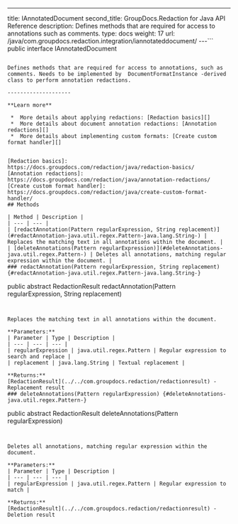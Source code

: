 ---
title: IAnnotatedDocument
second_title: GroupDocs.Redaction for Java API Reference
description: Defines methods that are required for access to annotations such as comments.
type: docs
weight: 17
url: /java/com.groupdocs.redaction.integration/iannotateddocument/
---```
public interface IAnnotatedDocument
```

Defines methods that are required for access to annotations, such as comments. Needs to be implemented by  DocumentFormatInstance -derived class to perform annotation redactions.

--------------------

**Learn more**

 *  More details about applying redactions: [Redaction basics][]
 *  More details about document annotation redactions: [Annotation redactions][]
 *  More details about implementing custom formats: [Create custom format handler][]


[Redaction basics]: https://docs.groupdocs.com/redaction/java/redaction-basics/
[Annotation redactions]: https://docs.groupdocs.com/redaction/java/annotation-redactions/
[Create custom format handler]: https://docs.groupdocs.com/redaction/java/create-custom-format-handler/
## Methods

| Method | Description |
| --- | --- |
| [redactAnnotation(Pattern regularExpression, String replacement)](#redactAnnotation-java.util.regex.Pattern-java.lang.String-) | Replaces the matching text in all annotations within the document. |
| [deleteAnnotations(Pattern regularExpression)](#deleteAnnotations-java.util.regex.Pattern-) | Deletes all annotations, matching regular expression within the document. |
### redactAnnotation(Pattern regularExpression, String replacement) {#redactAnnotation-java.util.regex.Pattern-java.lang.String-}
```
public abstract RedactionResult redactAnnotation(Pattern regularExpression, String replacement)
```


Replaces the matching text in all annotations within the document.

**Parameters:**
| Parameter | Type | Description |
| --- | --- | --- |
| regularExpression | java.util.regex.Pattern | Regular expression to search and replace |
| replacement | java.lang.String | Textual replacement |

**Returns:**
[RedactionResult](../../com.groupdocs.redaction/redactionresult) - Replacement result
### deleteAnnotations(Pattern regularExpression) {#deleteAnnotations-java.util.regex.Pattern-}
```
public abstract RedactionResult deleteAnnotations(Pattern regularExpression)
```


Deletes all annotations, matching regular expression within the document.

**Parameters:**
| Parameter | Type | Description |
| --- | --- | --- |
| regularExpression | java.util.regex.Pattern | Regular expression to match |

**Returns:**
[RedactionResult](../../com.groupdocs.redaction/redactionresult) - Deletion result
